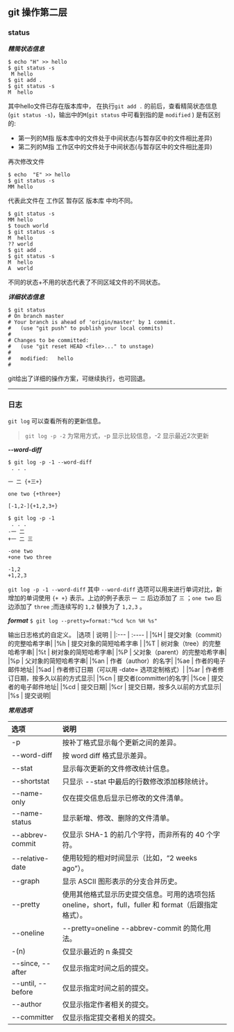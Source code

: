 ## git 操作第二层

### status

***精简状态信息***

```
$ echo "H" >> hello
$ git status -s
 M hello
$ git add .
$ git status -s
M  hello
```
其中hello文件已存在版本库中， 在执行`git add .` 的前后，查看精简状态信息(`git status -s`)，输出中的`M`(`git status` 中可看到指的是 `modified` ) 是有区别的:

- 第一列的M指 版本库中的文件处于中间状态(与暂存区中的文件相比差异)
- 第二列的M指 工作区中的文件处于中间状态(与暂存区中的文件相比差异)

再次修改文件
```
$ echo  "E" >> hello
$ git status -s
MM hello
```
代表此文件在 工作区 暂存区 版本库 中均不同。

```
$ git status -s
MM hello
$ touch world
$ git status -s
M  hello
?? world
$ git add .
$ git status -s
M  hello
A  world
```
不同的状态+不用的状态代表了不同区域文件的不同状态。


***详细状态信息***

```
$ git status 
# On branch master
# Your branch is ahead of 'origin/master' by 1 commit.
#   (use "git push" to publish your local commits)
#
# Changes to be committed:
#   (use "git reset HEAD <file>..." to unstage)
#
#	modified:   hello
#
```

git给出了详细的操作方案，可继续执行，也可回退。

---

### 日志

`git log` 可以查看所有的更新信息。

> `git log -p -2` 为常用方式，-p 显示比较信息，-2 显示最近2次更新

***--word-diff***

```
$ git log -p -1 --word-diff
 . . . 

一 二 {+三+}

one two {+three+}

[-1,2-]{+1,2,3+}
```

```
$ git log -p -1
 . . . 
-一 二
+一 二 三
 
-one two 
+one two three
 
-1,2
+1,2,3
```

`git log -p -1 --word-diff` 其中 `--word-diff` 选项可以用来进行单词对比，新增加的单词使用 `{+ +}` 表示。上边的例子表示 `一 二` 后边添加了 `三` ；`one two` 后边添加了 `three` ;而连续写的 `1,2` 替换为了 `1,2,3` 。


***format***
`$ git log --pretty=format:"%cd %cn %H %s" `
 
 输出日志格式的自定义。
 |选项	| 说明 |
 |:--- | :---- |
 |%H	| 提交对象（commit）的完整哈希字串|
 |%h	| 提交对象的简短哈希字串 |
 |%T	| 树对象（tree）的完整哈希字串| 
 |%t	| 树对象的简短哈希字串| 
 |%P	| 父对象（parent）的完整哈希字串| 
 |%p	| 父对象的简短哈希字串| 
 |%an	| 作者（author）的名字| 
 |%ae	| 作者的电子邮件地址| 
 |%ad	| 作者修订日期（可以用 -date= 选项定制格式）| 
 |%ar	| 作者修订日期，按多久以前的方式显示| 
 |%cn	| 提交者(committer)的名字| 
 |%ce	| 提交者的电子邮件地址| 
 |%cd	| 提交日期| 
 |%cr	| 提交日期，按多久以前的方式显示| 
 |%s	| 提交说明| 
 
 ***常用选项***

 |选项	| 说明 |
| :---  | :--- |
|-p	| 按补丁格式显示每个更新之间的差异。|
|--word-diff	| 按 word diff 格式显示差异。|
|--stat	| 显示每次更新的文件修改统计信息。|
|--shortstat	| 只显示 --stat 中最后的行数修改添加移除统计。|
|--name-only	| 仅在提交信息后显示已修改的文件清单。|
|--name-status	| 显示新增、修改、删除的文件清单。|
|--abbrev-commit	| 仅显示 SHA-1 的前几个字符，而非所有的 40 个字符。|
|--relative-date	| 使用较短的相对时间显示（比如，“2 weeks ago”）。|
|--graph	| 显示 ASCII 图形表示的分支合并历史。|
|--pretty	| 使用其他格式显示历史提交信息。可用的选项包括 oneline，short，full，fuller 和 format（后跟指定格式）。|
|--oneline	| --pretty=oneline --abbrev-commit 的简化用法。|
|-(n)	| 仅显示最近的 n 条提交 |
|--since, --after	| 仅显示指定时间之后的提交。 |
|--until, --before	| 仅显示指定时间之前的提交。 |
|--author	| 仅显示指定作者相关的提交。 |
|--committer	| 仅显示指定提交者相关的提交。 |